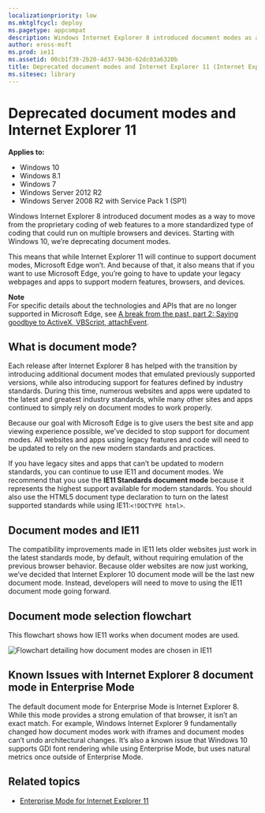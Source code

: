 ```yaml
---
localizationpriority: low
ms.mktglfcycl: deploy
ms.pagetype: appcompat
description: Windows Internet Explorer 8 introduced document modes as a way to move from the proprietary coding of web features to a more standardized type of coding that could run on multiple browsers and devices.
author: eross-msft
ms.prod: ie11
ms.assetid: 00cb1f39-2b20-4d37-9436-62dc03a6320b
title: Deprecated document modes and Internet Explorer 11 (Internet Explorer 11 for IT Pros)
ms.sitesec: library
---
```



# Deprecated document modes and Internet Explorer 11

**Applies to:**

-   Windows 10
-   Windows 8.1
-   Windows 7
-   Windows Server 2012 R2
-   Windows Server 2008 R2 with Service Pack 1 (SP1)

Windows Internet Explorer 8 introduced document modes as a way to move from the proprietary coding of web features to a more standardized type of coding that could run on multiple browsers and devices. Starting with Windows 10, we’re deprecating document modes.

This means that while Internet Explorer 11 will continue to support document modes, Microsoft Edge won’t. And because of that, it also means that if you want to use Microsoft Edge, you’re going to have to update your legacy webpages and apps to support modern features, browsers, and devices.

**Note**<br>
For specific details about the technologies and APIs that are no longer supported in Microsoft Edge, see [A break from the past, part 2: Saying goodbye to ActiveX, VBScript, attachEvent](http://go.microsoft.com/fwlink/p/?LinkId=615953).

## What is document mode?
Each release after Internet Explorer 8 has helped with the transition by introducing additional document modes that emulated previously supported versions, while also introducing support for features defined by industry standards. During this time, numerous websites and apps were updated to the latest and greatest industry standards, while many other sites and apps continued to simply rely on document modes to work properly.

Because our goal with Microsoft Edge is to give users the best site and app viewing experience possible, we’ve decided to stop support for document modes. All websites and apps using legacy features and code will need to be updated to rely on the new modern standards and practices.

If you have legacy sites and apps that can’t be updated to modern standards, you can continue to use IE11 and document modes. We recommend that you use the **IE11 Standards document mode** because it represents the highest support available for modern standards. You should also use the HTML5 document type declaration to turn on the latest supported standards while using IE11:`<!DOCTYPE html>`.

## Document modes and IE11
The compatibility improvements made in IE11 lets older websites just work in the latest standards mode, by default, without requiring emulation of the previous browser behavior. Because older websites are now just working, we’ve decided that Internet Explorer 10 document mode will be the last new document mode. Instead, developers will need to move to using the IE11 document mode going forward.

## Document mode selection flowchart
This flowchart shows how IE11 works when document modes are used.

![Flowchart detailing how document modes are chosen in IE11](images/docmodeflow2.png)

## Known Issues with Internet Explorer 8 document mode in Enterprise Mode
The default document mode for Enterprise Mode is Internet Explorer 8. While this mode provides a strong emulation of that browser, it isn’t an exact match. For example, Windows Internet Explorer 9 fundamentally changed how document modes work with iframes and document modes can’t undo architectural changes. It’s also a known issue that Windows 10 supports GDI font rendering while using Enterprise Mode, but uses natural metrics once outside of Enterprise Mode.

## Related topics
- [Enterprise Mode for Internet Explorer 11](enterprise-mode-overview-for-ie11.md)

 

 



